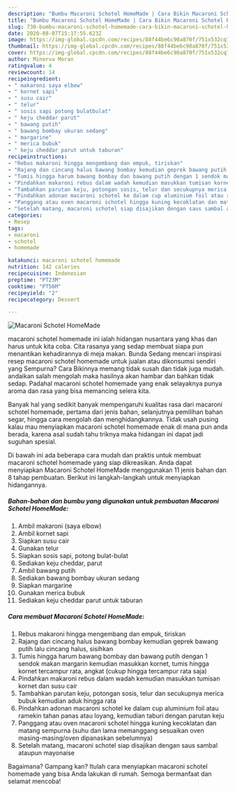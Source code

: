 ```yaml
---
description: "Bumbu Macaroni Schotel HomeMade | Cara Bikin Macaroni Schotel HomeMade Yang Enak Banget"
title: "Bumbu Macaroni Schotel HomeMade | Cara Bikin Macaroni Schotel HomeMade Yang Enak Banget"
slug: 730-bumbu-macaroni-schotel-homemade-cara-bikin-macaroni-schotel-homemade-yang-enak-banget
date: 2020-08-07T15:17:55.623Z
image: https://img-global.cpcdn.com/recipes/88f44be6c90a870f/751x532cq70/macaroni-schotel-homemade-foto-resep-utama.jpg
thumbnail: https://img-global.cpcdn.com/recipes/88f44be6c90a870f/751x532cq70/macaroni-schotel-homemade-foto-resep-utama.jpg
cover: https://img-global.cpcdn.com/recipes/88f44be6c90a870f/751x532cq70/macaroni-schotel-homemade-foto-resep-utama.jpg
author: Minerva Moran
ratingvalue: 4
reviewcount: 14
recipeingredient:
- " makaroni saya elbow"
- " kornet sapi"
- " susu cair"
- " telur"
- " sosis sapi potong bulatbulat"
- " keju cheddar parut"
- " bawang putih"
- " bawang bombay ukuran sedang"
- " margarine"
- " merica bubuk"
- " keju cheddar parut untuk taburan"
recipeinstructions:
- "Rebus makaroni hingga mengembang dan empuk, tiriskan"
- "Rajang dan cincang halus bawang bombay kemudian geprek bawang putih lalu cincang halus, sisihkan"
- "Tumis hingga harum bawang bombay dan bawang putih dengan 1 sendok makan margarin kemudian masukkan kornet, tumis hingga kornet tercampur rata, angkat (cukup hingga tercampur rata saja)"
- "Pindahkan makaroni rebus dalam wadah kemudian masukkan tumisan kornet dan susu cair"
- "Tambahkan parutan keju, potongan sosis, telur dan secukupnya merica bubuk kemudian aduk hingga rata"
- "Pindahkan adonan macaroni schotel ke dalam cup aluminium foil atau ramekin tahan panas atau loyang, kemudian taburi dengan parutan keju"
- "Panggang atau oven macaroni schotel hingga kuning kecoklatan dan matang sempurna (suhu dan lama memanggang sesuaikan oven masing-masing/oven dipanaskan sebelumnya)"
- "Setelah matang, macaroni schotel siap disajikan dengan saus sambal ataupun mayonaise"
categories:
- Resep
tags:
- macaroni
- schotel
- homemade

katakunci: macaroni schotel homemade 
nutrition: 142 calories
recipecuisine: Indonesian
preptime: "PT23M"
cooktime: "PT56M"
recipeyield: "2"
recipecategory: Dessert

---
```



![Macaroni Schotel HomeMade](https://img-global.cpcdn.com/recipes/88f44be6c90a870f/751x532cq70/macaroni-schotel-homemade-foto-resep-utama.jpg)


macaroni schotel homemade ini ialah hidangan nusantara yang khas dan harus untuk kita coba. Cita rasanya yang sedap membuat siapa pun menantikan kehadirannya di meja makan.
Bunda Sedang mencari inspirasi resep macaroni schotel homemade untuk jualan atau dikonsumsi sendiri yang Sempurna? Cara Bikinnya memang tidak susah dan tidak juga mudah. andaikan salah mengolah maka hasilnya akan hambar dan bahkan tidak sedap. Padahal macaroni schotel homemade yang enak selayaknya punya aroma dan rasa yang bisa memancing selera kita.

Banyak hal yang sedikit banyak mempengaruhi kualitas rasa dari macaroni schotel homemade, pertama dari jenis bahan, selanjutnya pemilihan bahan segar, hingga cara mengolah dan menghidangkannya. Tidak usah pusing kalau mau menyiapkan macaroni schotel homemade enak di mana pun anda berada, karena asal sudah tahu triknya maka hidangan ini dapat jadi suguhan spesial.




Di bawah ini ada beberapa cara mudah dan praktis untuk membuat macaroni schotel homemade yang siap dikreasikan. Anda dapat menyiapkan Macaroni Schotel HomeMade menggunakan 11 jenis bahan dan 8 tahap pembuatan. Berikut ini langkah-langkah untuk menyiapkan hidangannya.

<!--inarticleads1-->

##### Bahan-bahan dan bumbu yang digunakan untuk pembuatan Macaroni Schotel HomeMade:

1. Ambil  makaroni (saya elbow)
1. Ambil  kornet sapi
1. Siapkan  susu cair
1. Gunakan  telur
1. Siapkan  sosis sapi, potong bulat-bulat
1. Sediakan  keju cheddar, parut
1. Ambil  bawang putih
1. Sediakan  bawang bombay ukuran sedang
1. Siapkan  margarine
1. Gunakan  merica bubuk
1. Sediakan  keju cheddar parut untuk taburan




<!--inarticleads2-->

##### Cara membuat Macaroni Schotel HomeMade:

1. Rebus makaroni hingga mengembang dan empuk, tiriskan
1. Rajang dan cincang halus bawang bombay kemudian geprek bawang putih lalu cincang halus, sisihkan
1. Tumis hingga harum bawang bombay dan bawang putih dengan 1 sendok makan margarin kemudian masukkan kornet, tumis hingga kornet tercampur rata, angkat (cukup hingga tercampur rata saja)
1. Pindahkan makaroni rebus dalam wadah kemudian masukkan tumisan kornet dan susu cair
1. Tambahkan parutan keju, potongan sosis, telur dan secukupnya merica bubuk kemudian aduk hingga rata
1. Pindahkan adonan macaroni schotel ke dalam cup aluminium foil atau ramekin tahan panas atau loyang, kemudian taburi dengan parutan keju
1. Panggang atau oven macaroni schotel hingga kuning kecoklatan dan matang sempurna (suhu dan lama memanggang sesuaikan oven masing-masing/oven dipanaskan sebelumnya)
1. Setelah matang, macaroni schotel siap disajikan dengan saus sambal ataupun mayonaise




Bagaimana? Gampang kan? Itulah cara menyiapkan macaroni schotel homemade yang bisa Anda lakukan di rumah. Semoga bermanfaat dan selamat mencoba!
